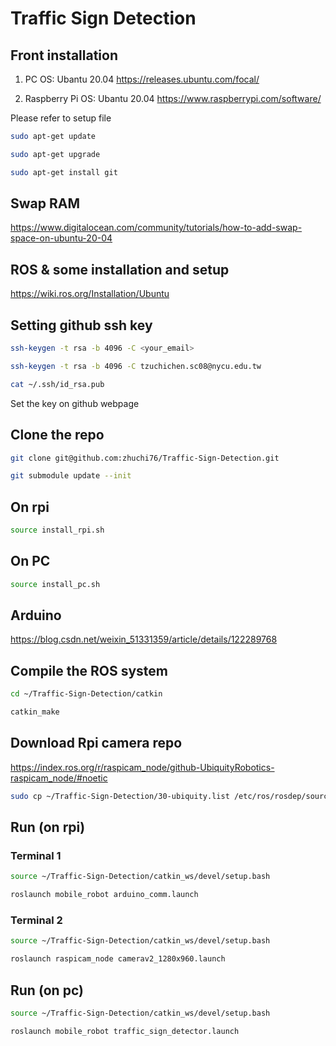 # Traffic Sign Detection

## Front installation
1. PC OS: Ubantu 20.04
https://releases.ubuntu.com/focal/

2. Raspberry Pi OS: Ubantu 20.04
https://www.raspberrypi.com/software/

Please refer to setup file

```bash
sudo apt-get update
```
```bash
sudo apt-get upgrade
```
```bash
sudo apt-get install git
```

## Swap RAM
https://www.digitalocean.com/community/tutorials/how-to-add-swap-space-on-ubuntu-20-04

## ROS & some installation and setup
https://wiki.ros.org/Installation/Ubuntu


## Setting github ssh key
```bash
ssh-keygen -t rsa -b 4096 -C <your_email>
```
```bash
ssh-keygen -t rsa -b 4096 -C tzuchichen.sc08@nycu.edu.tw
```

```bash
cat ~/.ssh/id_rsa.pub
```

Set the key on github webpage


## Clone the repo
```bash
git clone git@github.com:zhuchi76/Traffic-Sign-Detection.git
```
```bash
git submodule update --init
```

## On rpi
```bash
source install_rpi.sh
```

## On PC
```bash
source install_pc.sh
```

## Arduino
https://blog.csdn.net/weixin_51331359/article/details/122289768


## Compile the ROS system
```bash
cd ~/Traffic-Sign-Detection/catkin
```

```bash
catkin_make
```

## Download Rpi camera repo
https://index.ros.org/r/raspicam_node/github-UbiquityRobotics-raspicam_node/#noetic

```bash
sudo cp ~/Traffic-Sign-Detection/30-ubiquity.list /etc/ros/rosdep/sources.list.d/30-ubiquity.list
```
## Run (on rpi)
### Terminal 1
```bash
source ~/Traffic-Sign-Detection/catkin_ws/devel/setup.bash
```

```bash
roslaunch mobile_robot arduino_comm.launch
```

### Terminal 2
```bash
source ~/Traffic-Sign-Detection/catkin_ws/devel/setup.bash
```

```bash
roslaunch raspicam_node camerav2_1280x960.launch
```

## Run (on pc)
```bash
source ~/Traffic-Sign-Detection/catkin_ws/devel/setup.bash
```

```bash
roslaunch mobile_robot traffic_sign_detector.launch
```


